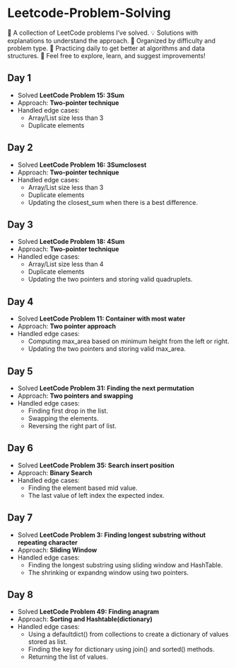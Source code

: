# Leetcode-Problem-Solving
📝 A collection of LeetCode problems I’ve solved. 💡 Solutions with explanations to understand the approach. 🚀 Organized by difficulty and problem type. 🎯 Practicing daily to get better at algorithms and data structures. 🔗 Feel free to explore, learn, and suggest improvements!

## Day 1  
- Solved **LeetCode Problem 15: 3Sum**  
- Approach: **Two-pointer technique**  
- Handled edge cases:  
  - Array/List size less than 3  
  - Duplicate elements  

## Day 2
- Solved **LeetCode Problem 16: 3Sumclosest**  
- Approach: **Two-pointer technique**  
- Handled edge cases:  
  - Array/List size less than 3  
  - Duplicate elements
  - Updating the closest_sum when there is a best difference.

## Day 3
- Solved **LeetCode Problem 18: 4Sum**  
- Approach: **Two-pointer technique**  
- Handled edge cases:  
  - Array/List size less than 4  
  - Duplicate elements
  - Updating the two pointers and storing valid quadruplets.

## Day 4
- Solved **LeetCode Problem 11: Container with most water**  
- Approach: **Two pointer approach**  
- Handled edge cases:
  - Computing max_area based on minimum height from the left or right.
  - Updating the two pointers and storing valid max_area.

## Day 5
- Solved **LeetCode Problem 31: Finding the next permutation**  
- Approach: **Two pointers and swapping**  
- Handled edge cases:  
  - Finding first drop in the list.
  - Swapping the elements.
  - Reversing the right part of list.

## Day 6
- Solved **LeetCode Problem 35: Search insert position**  
- Approach: **Binary Search**  
- Handled edge cases:   
  - Finding the element based mid value.
  - The last value of left index the expected index.
  
## Day 7
- Solved **LeetCode Problem 3: Finding longest substring without repeating character**  
- Approach: **Sliding Window**  
- Handled edge cases:   
  - Finding the longest substring using sliding window and HashTable.
  - The shrinking or expandng window using two pointers.

 ## Day 8
- Solved **LeetCode Problem 49: Finding anagram**  
- Approach: **Sorting and Hashtable(dictionary)**  
- Handled edge cases:
  - Using a defaultdict() from collections to create a dictionary of values stored as list.  
  - Finding the key for dictionary using join() and sorted() methods.
  - Returning the list of values.
